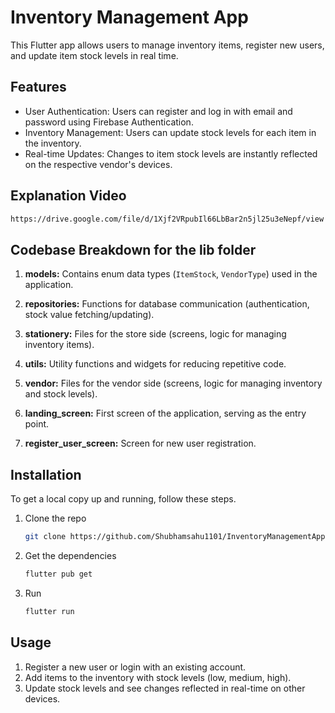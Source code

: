 # Inventory Management App

This Flutter app allows users to manage inventory items, register new users, and update item stock levels in real time.

## Features

- User Authentication: Users can register and log in with email and password using Firebase Authentication.
- Inventory Management: Users can update stock levels for each item in the inventory.
- Real-time Updates: Changes to item stock levels are instantly reflected on the respective vendor's devices.

## Explanation Video
   ```sh
   https://drive.google.com/file/d/1Xjf2VRpubIl66LbBar2n5jl25u3eNepf/view
   ```

## Codebase Breakdown for the lib folder

1. **models:** Contains enum data types (`ItemStock`, `VendorType`) used in the application.

2. **repositories:** Functions for database communication (authentication, stock value fetching/updating).

3. **stationery:** Files for the store side (screens, logic for managing inventory items).

4. **utils:** Utility functions and widgets for reducing repetitive code.

5. **vendor:** Files for the vendor side (screens, logic for managing inventory and stock levels).

6. **landing_screen:** First screen of the application, serving as the entry point.

7. **register_user_screen:** Screen for new user registration.


## Installation
To get a local copy up and running, follow these steps.

1. Clone the repo
   ```sh
   git clone https://github.com/Shubhamsahu1101/InventoryManagementApp
2. Get the dependencies
   ```sh
   flutter pub get
3. Run
   ```sh
   flutter run

## Usage

1. Register a new user or login with an existing account.
2. Add items to the inventory with stock levels (low, medium, high).
3. Update stock levels and see changes reflected in real-time on other devices.

